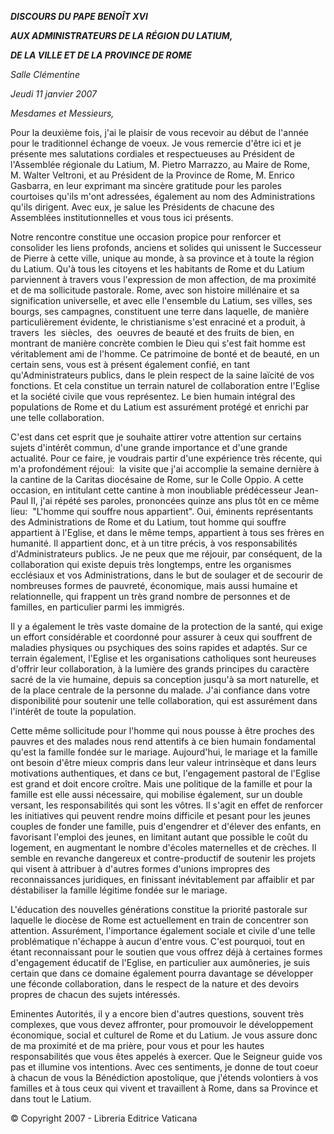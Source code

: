 ***DISCOURS DU PAPE BENOÎT XVI***

***AUX ADMINISTRATEURS DE LA RÉGION DU LATIUM,***

***DE LA VILLE ET DE LA PROVINCE DE ROME***

*Salle Clémentine*

*Jeudi 11 janvier 2007*

*Mesdames et Messieurs,*

Pour la deuxième fois, j'ai le plaisir de vous recevoir au début de l'année pour le traditionnel échange de voeux. Je vous remercie d'être ici et je présente mes salutations cordiales et respectueuses au Président de l'Assemblée régionale du Latium, M. Pietro Marrazzo, au Maire de Rome, M. Walter Veltroni, et au Président de la Province de Rome, M. Enrico Gasbarra, en leur exprimant ma sincère gratitude pour les paroles courtoises qu'ils m'ont adressées, également au nom des Administrations qu'ils dirigent. Avec eux, je salue les Présidents de chacune des Assemblées institutionnelles et vous tous ici présents.

Notre rencontre constitue une occasion propice pour renforcer et consolider les liens profonds, anciens et solides qui unissent le Successeur de Pierre à cette ville, unique au monde, à sa province et à toute la région du Latium. Qu'à tous les citoyens et les habitants de Rome et du Latium parviennent à travers vous l'expression de mon affection, de ma proximité et de ma sollicitude pastorale. Rome, avec son histoire millénaire et sa signification universelle, et avec elle l'ensemble du Latium, ses villes, ses bourgs, ses campagnes, constituent une terre dans laquelle, de manière particulièrement évidente, le christianisme s'est enraciné et a produit, à travers  les  siècles,  des  oeuvres de beauté et des fruits de bien, en montrant de manière concrète combien le Dieu qui s'est fait homme est véritablement ami de l'homme. Ce patrimoine de bonté et de beauté, en un certain sens, vous est à présent également confié, en tant qu'Administrateurs publics, dans le plein respect de la saine laïcité de vos fonctions. Et cela constitue un terrain naturel de collaboration entre l'Eglise et la société civile que vous représentez. Le bien humain intégral des populations de Rome et du Latium est assurément protégé et enrichi par une telle collaboration.

C'est dans cet esprit que je souhaite attirer votre attention sur certains sujets d'intérêt commun, d'une grande importance et d'une grande actualité. Pour ce faire, je voudrais partir d'une expérience très récente, qui m'a profondément réjoui:  la visite que j'ai accomplie la semaine dernière à la cantine de la Caritas diocésaine de Rome, sur le Colle Oppio. A cette occasion, en intitulant cette cantine à mon inoubliable prédécesseur Jean-Paul II, j'ai répété ses paroles, prononcées quinze ans plus tôt en ce même lieu:  "L'homme qui souffre nous appartient". Oui, éminents représentants des Administrations de Rome et du Latium, tout homme qui souffre appartient à l'Eglise, et dans le même temps, appartient à tous ses frères en humanité. Il appartient donc, et à un titre précis, à vos responsabilités d'Administrateurs publics. Je ne peux que me réjouir, par conséquent, de la collaboration qui existe depuis très longtemps, entre les organismes ecclésiaux et vos Administrations, dans le but de soulager et de secourir de nombreuses formes de pauvreté, économique, mais aussi humaine et relationnelle, qui frappent un très grand nombre de personnes et de familles, en particulier parmi les immigrés.

Il y a également le très vaste domaine de la protection de la santé, qui exige un effort considérable et coordonné pour assurer à ceux qui souffrent de maladies physiques ou psychiques des soins rapides et adaptés. Sur ce terrain également, l'Eglise et les organisations catholiques sont heureuses d'offrir leur collaboration, à la lumière des grands principes du caractère sacré de la vie humaine, depuis sa conception jusqu'à sa mort naturelle, et de la place centrale de la personne du malade. J'ai confiance dans votre disponibilité pour soutenir une telle collaboration, qui est assurément dans l'intérêt de toute la population.

Cette même sollicitude pour l'homme qui nous pousse à être proches des pauvres et des malades nous rend attentifs à ce bien humain fondamental qu'est la famille fondée sur le mariage. Aujourd'hui, le mariage et la famille ont besoin d'être mieux compris dans leur valeur intrinsèque et dans leurs motivations authentiques, et dans ce but, l'engagement pastoral de l'Eglise est grand et doit encore croître. Mais une politique de la famille et pour la famille est elle aussi nécessaire, qui mobilise également, sur un double versant, les responsabilités qui sont les vôtres. Il s'agit en effet de renforcer les initiatives qui peuvent rendre moins difficile et pesant pour les jeunes couples de fonder une famille, puis d'engendrer et d'élever des enfants, en favorisant l'emploi des jeunes, en limitant autant que possible le coût du logement, en augmentant le nombre d'écoles maternelles et de crèches. Il semble en revanche dangereux et contre-productif de soutenir les projets qui visent à attribuer à d'autres formes d'unions impropres des reconnaissances juridiques, en finissant inévitablement par affaiblir et par déstabiliser la famille légitime fondée sur le mariage.

L'éducation des nouvelles générations constitue la priorité pastorale sur laquelle le diocèse de Rome est actuellement en train de concentrer son attention. Assurément, l'importance également sociale et civile d'une telle problématique n'échappe à aucun d'entre vous. C'est pourquoi, tout en étant reconnaissant pour le soutien que vous offrez déjà à certaines formes d'engagement éducatif de l'Eglise, en particulier aux aumôneries, je suis certain que dans ce domaine également pourra davantage se développer une féconde collaboration, dans le respect de la nature et des devoirs propres de chacun des sujets intéressés.

Eminentes Autorités, il y a encore bien d'autres questions, souvent très complexes, que vous devez affronter, pour promouvoir le développement économique, social et culturel de Rome et du Latium. Je vous assure donc de ma proximité et de ma prière, pour vous et pour les hautes responsabilités que vous êtes appelés à exercer. Que le Seigneur guide vos pas et illumine vos intentions. Avec ces sentiments, je donne de tout coeur à chacun de vous la Bénédiction apostolique, que j'étends volontiers à vos familles et à tous ceux qui vivent et travaillent à Rome, dans sa Province et dans tout le Latium.

© Copyright 2007 - Libreria Editrice Vaticana